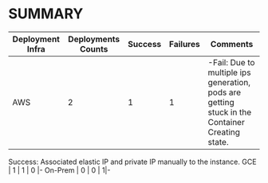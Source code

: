 # SUMMARY

Deployment Infra | Deployments Counts | Success | Failures | Comments
--- | --- | --- | --- | ---
AWS | 2 | 1 | 1 |-Fail: Due to multiple ips generation, pods are getting stuck in the Container Creating state. 
Success: Associated elastic IP and private IP manually to the instance.
GCE | 1 | 1 | 0 |-
On-Prem | 0 | 0 | 1|-